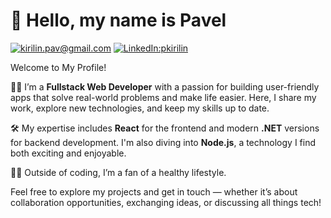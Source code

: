 # 👋 Hello, my name is Pavel

[![kirilin.pav@gmail.com](https://img.shields.io/badge/-kirilin.pav@gmail.com-D14836?style=flat&logo=gmail&logoColor=white&link=mailto:kirilin.pav@gmail.com)](mailto:kirilin.pav@gmail.com) [![LinkedIn:pkirilin](https://img.shields.io/badge/-LinkedIn-blue?style=flat&logo=linkedin&logoColor=white)](https://www.linkedin.com/in/pkirilin/)

Welcome to My Profile!

👨‍💻 I’m a **Fullstack Web Developer** with a passion for building user-friendly apps that solve real-world problems and make life easier. Here, I share my work, explore new technologies, and keep my skills up to date.

🛠️ My expertise includes **React** for the frontend and modern **.NET** versions for backend development. I'm also diving into **Node.js**, a technology I find both exciting and enjoyable.

🏃‍♂️ Outside of coding, I’m a fan of a healthy lifestyle.

Feel free to explore my projects and get in touch — whether it’s about collaboration opportunities, exchanging ideas, or discussing all things tech!

